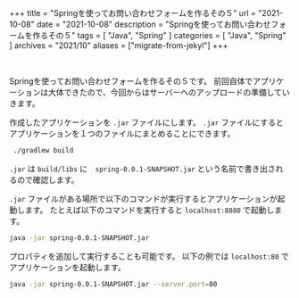 +++
title =  "Springを使ってお問い合わせフォームを作るその５"
url = "2021-10-08"
date = "2021-10-08"
description = "Springを使ってお問い合わせフォームを作るその５"
tags = [
  "Java",
  "Spring"
]
categories = [
  "Java",
  "Spring"
]
archives = "2021/10"
aliases = ["migrate-from-jekyl"]
+++

<br>

Springを使ってお問い合わせフォームを作るその５です。
前回自体でアプリケーションは大体できたので、今回からはサーバーへのアップロードの準備していきます。

作成したアプリケーションを `.jar` ファイルにします。
`.jar` ファイルにするとアプリケーションを１つのファイルにまとめることにできます。

```bash
 ./gradlew build 
```

`.jar` は `build/libs` に　`spring-0.0.1-SNAPSHOT.jar` という名前で書き出されるので確認します。

`.jar` ファイルがある場所で以下のコマンドが実行するとアプリケーションが起動します。
たとえば以下のコマンドを実行すると `localhost:8080` で起動します。

```bash
java -jar spring-0.0.1-SNAPSHOT.jar
```

プロパティを追加して実行することも可能です。
以下の例では `localhost:80` でアプリケーションを起動します。

```bash
java -jar spring-0.0.1-SNAPSHOT.jar --server.port=80
```
